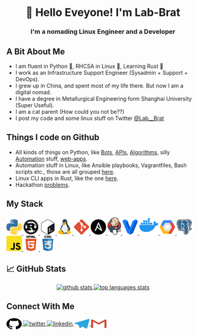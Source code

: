 <h1 align="center">🐀 Hello Eveyone! I'm Lab-Brat </h1>

<h3 align="center"> I'm a nomading Linux Engineer and a Developer </h3>

## A Bit About Me

* I am fluent in Python 🐍, RHCSA in Linux 🐧, Learning Rust 🦀
* I work as an Infrastructure Support Engineer (Sysadmin + Support + DevOps).
* I grew up in China, and spent most of my life there. But now I am a digital nomad.
* I have a degree in Metallurgical Engineering form Shanghai University (Super Useful).
* I am a cat parent (How could you not be??)
* I post my code and some linux stuff on Twitter [@Lab__Brat](https://twitter.com/Lab__Brat)

## Things I code on Github
* All kinds of things on Python, like [Bots](https://github.com/Lab-Brat/pebbles_bot), [APIs](https://github.com/Lab-Brat/lichess), [Algorithms](https://github.com/Lab-Brat/tsp), silly [Automation](https://github.com/Lab-Brat/autocommitter) stuff, [web-apps](https://github.com/Lab-Brat/flask_masque).
* Automation stuff in Linux, like Ansible playbooks, Vagrantfiles, Bash scripts etc., those are all grouped [here](https://github.com/Lab-Brat/linux_scripts).
* Linux CLI apps in Rust, like the one [here](https://github.com/Lab-Brat/ego).
* Hackathon [problems](https://github.com/Lab-Brat/RED_OS_Welcome).

## My Stack
<p align="left"> 
  <a href="https://www.python.org" target="_blank"> 
    <img src="https://github.com/Lab-Brat/Lab-Brat/blob/main/icons/python.svg" alt="python" width="40" height="40"/> 
  </a> 
  <a href="https://www.rust-lang.org/" target="_blank">
    <img src="https://github.com/Lab-Brat/Lab-Brat/blob/main/icons/rust.svg" alt="rust" width="40" height="40"/>
  </a>
  <a href="https://www.gnu.org/software/bash/" target="_blank"> 
    <img src="https://github.com/Lab-Brat/Lab-Brat/blob/main/icons/bash.svg" alt="bash" width="40" height="40"/> 
  </a>
  <a href="https://www.linux.org/" target="_blank"> 
    <img src="https://github.com/Lab-Brat/Lab-Brat/blob/main/icons/linux.svg" alt="linux" width="40" height="40"/> 
  </a>
  <a href="https://git-scm.com/" target="_blank"> 
    <img src="https://github.com/Lab-Brat/Lab-Brat/blob/main/icons/git.svg" alt="git" width="40" height="40"/> 
  </a>
  <a href="https://www.ansible.com" target="_blank"> 
    <img src="https://github.com/Lab-Brat/Lab-Brat/blob/main/icons/ansible.svg" alt="ansible" width="40" height="40"/> 
  </a> 
  <a href="https://www.jenkins.io"> 
    <img src="https://github.com/Lab-Brat/Lab-Brat/blob/main/icons/jenkins.png" alt="jenkins" width="35" height="45"/> 
  </a> 
  <a href="https://www.vagrantup.com/" target="_blank"> 
    <img src="https://github.com/Lab-Brat/Lab-Brat/blob/main/icons/vagrant.svg" alt="vagrant" width="40" height="40"/> 
  </a> 
  <a href="https://www.docker.com"> 
    <img src="https://github.com/Lab-Brat/Lab-Brat/blob/main/icons/docker.svg" alt="docker" width="50" height="50"/> 
  </a> 
  <a href="https://cloud.google.com/">
    <img src="https://github.com/Lab-Brat/Lab-Brat/blob/main/icons/gcp.svg" alt="gcp width="40" height="40"/"
  </a>
  <a href="https://www.postgresql.org/" target="_blank"> 
    <img src="https://github.com/Lab-Brat/Lab-Brat/blob/main/icons/postgresql.svg" alt="postgresql" width="40" height="40"/> 
  </a>
  <a href="https://developer.mozilla.org/en-US/docs/Web/JavaScript" target="_blank"> 
    <img src="https://github.com/Lab-Brat/Lab-Brat/blob/main/icons/javascript.svg" alt="javascript" width="40" height="40"/> 
  </a>
  <a href="https://www.w3.org/html/" target="_blank"> 
    <img src="https://github.com/Lab-Brat/Lab-Brat/blob/main/icons/html.svg" alt="html5" width="40" height="40"/>
  </a>
  <a href="https://www.w3schools.com/css/" target="_blank"> 
    <img src="https://github.com/Lab-Brat/Lab-Brat/blob/main/icons/css.svg" alt="css3" width="40" height="40"/> 
  </a>
</p>

## &#x1f4c8; GitHub Stats
<p align="center">
  <a href="https://github.com/Lab-Brat">
    <img height="200px"width="55%" align="center" alt="github stats" src="https://github-readme-stats.vercel.app/api?username=Lab-Brat&include_all_commits=true&count_private=true&show_icons=true&theme=default_repocard" />
  </a>
  <a href="https://github.com/Lab-Brat">
    <img height="200px" width="40%" alt="top languages stats" align="center" src="https://github-readme-stats.vercel.app/api/top-langs/?username=Lab-Brat&langs_count=8&layout=compact&theme=default_repocard" />
  </a>
</p>

## Connect With Me

<p align="left">
  <a href="https://www.github.com/Lab-Brat" target="_blank">
    <img align="center" src="https://raw.githubusercontent.com/sagarchoudhary96/sagarchoudhary96/main/icons/github.svg" alt="github" height="30" width="40" />
  </a>
  <a href="https://twitter.com/Lab__Brat" target="_blank">
    <img align="center" src="https://raw.githubusercontent.com/rahuldkjain/github-profile-readme-generator/master/src/images/icons/Social/twitter.svg" alt="twitter" height="30" width="40" />
  </a>
  <a href="https://www.linkedin.com/in/stepan-kulikov-v/" target="_blank">
    <img align="center" src="https://raw.githubusercontent.com/rahuldkjain/github-profile-readme-generator/master/src/images/icons/Social/linked-in-alt.svg" alt="linkedin" height="30" width="40" />
  </a>
  <a href="https://t.me/Lab_Brat" target="_blank">
    <img align="center" src="https://raw.githubusercontent.com/sagarchoudhary96/sagarchoudhary96/main/icons/telegram.svg" alt="telegram" height="30" width="40" />
  </a>
  <a href="mailto:kulikov.stepan.v@gmail.com" target="_blank">
    <img align="center" src="https://raw.githubusercontent.com/sagarchoudhary96/sagarchoudhary96/main/icons/gmail.svg" alt="gmail" height="30" width="40" />
  </a>
</p>
<br>
